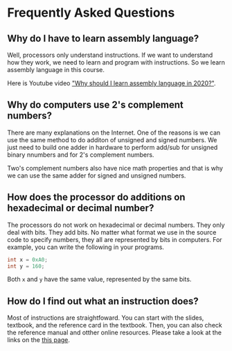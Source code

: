 # Frequently Asked Questions

## Why do I have to learn assembly language?

Well, processors only understand instructions. If we want to understand how
they work, we need to learn and program with instructions. So we learn assembly
language in this course. 

Here is Youtube video ["Why should I learn assembly language in
2020?"](https://www.youtube.com/watch?v=iYRl50gtprA).

## Why do computers use 2's complement numbers?

There are many explanations on the Internet. One of the reasons is we can use
the same method to do additon of unsigned and signed numbers. We just need to
build one adder in hardware to perform add/sub for unsigned binary nnumbers and
for 2's complement numbers.  

Two's complement numbers also have nice math properties and that is why we
can use the same adder for signed and unsigned numbers.

## How does the processor do additions on hexadecimal or decimal number?

The processors do not work on hexadecimal or decimal numbers. They only deal
with bits. They add bits. No matter what format we use in the source code to
specify numbers, they all are represented by bits in computers. For example,
you can write the following in your programs.

```C
int x = 0xA0; 
int y = 160; 
```

Both ```x``` and ```y``` have the same value, represented by the same bits.

## How do I find out what an instruction does?

Most of instructions are straightfoward. You can start with the slides,
textbook, and the reference card in the textbook. Then, you can also check the
reference manual and otther online resources. Please take a look at the links
on the [this page](https://github.com/zhijieshi/cse3666/blob/master/misc/risc-v.md).

